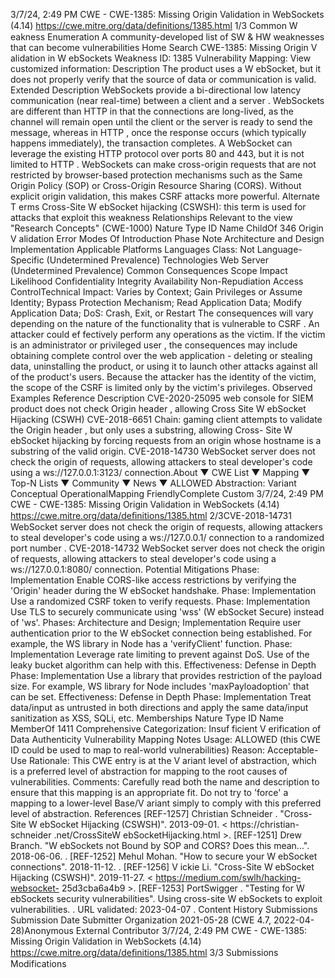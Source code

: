3/7/24, 2:49 PM CWE - CWE-1385: Missing Origin Validation in WebSockets (4.14)
https://cwe.mitre.org/data/deﬁnitions/1385.html 1/3
Common W eakness Enumeration
A community-developed list of SW & HW weaknesses that can become
vulnerabilities
Home Search
CWE-1385: Missing Origin V alidation in W ebSockets
Weakness ID: 1385
Vulnerability Mapping: 
View customized information:
 Description
The product uses a W ebSocket, but it does not properly verify that the source of data or communication is valid.
 Extended Description
WebSockets provide a bi-directional low latency communication (near real-time) between a client and a server . WebSockets are
different than HTTP in that the connections are long-lived, as the channel will remain open until the client or the server is ready to
send the message, whereas in HTTP , once the response occurs (which typically happens immediately), the transaction completes.
A WebSocket can leverage the existing HTTP protocol over ports 80 and 443, but it is not limited to HTTP . WebSockets can make
cross-origin requests that are not restricted by browser-based protection mechanisms such as the Same Origin Policy (SOP) or
Cross-Origin Resource Sharing (CORS). Without explicit origin validation, this makes CSRF attacks more powerful.
 Alternate T erms
Cross-Site W ebSocket hijacking (CSWSH): this term is used for attacks that exploit this weakness
 Relationships
 Relevant to the view "Research Concepts" (CWE-1000)
Nature Type ID Name
ChildOf 346 Origin V alidation Error
 Modes Of Introduction
Phase Note
Architecture and Design
Implementation
 Applicable Platforms
Languages
Class: Not Language-Specific (Undetermined Prevalence)
Technologies
Web Server (Undetermined Prevalence)
 Common Consequences
Scope Impact Likelihood
Confidentiality
Integrity
Availability
Non-Repudiation
Access ControlTechnical Impact: Varies by Context; Gain Privileges or Assume Identity; Bypass Protection Mechanism; Read
Application Data; Modify Application Data; DoS: Crash, Exit, or Restart
The consequences will vary depending on the nature of the functionality that is vulnerable to
CSRF . An attacker could ef fectively perform any operations as the victim. If the victim is an
administrator or privileged user , the consequences may include obtaining complete control over
the web application - deleting or stealing data, uninstalling the product, or using it to launch other
attacks against all of the product's users. Because the attacker has the identity of the victim, the
scope of the CSRF is limited only by the victim's privileges.
 Observed Examples
Reference Description
CVE-2020-25095 web console for SIEM product does not check Origin header , allowing Cross Site W ebSocket Hijacking
(CSWH)
CVE-2018-6651 Chain: gaming client attempts to validate the Origin header , but only uses a substring, allowing Cross-
Site W ebSocket hijacking by forcing requests from an origin whose hostname is a substring of the valid
origin.
CVE-2018-14730 WebSocket server does not check the origin of requests, allowing attackers to steal developer's code
using a ws://127.0.0.1:3123/ connection.About ▼ CWE List ▼ Mapping ▼ Top-N Lists ▼ Community ▼ News ▼
ALLOWED
Abstraction: Variant
Conceptual OperationalMapping
FriendlyComplete Custom
3/7/24, 2:49 PM CWE - CWE-1385: Missing Origin Validation in WebSockets (4.14)
https://cwe.mitre.org/data/deﬁnitions/1385.html 2/3CVE-2018-14731 WebSocket server does not check the origin of requests, allowing attackers to steal developer's code
using a ws://127.0.0.1/ connection to a randomized port number .
CVE-2018-14732 WebSocket server does not check the origin of requests, allowing attackers to steal developer's code
using a ws://127.0.0.1:8080/ connection.
 Potential Mitigations
Phase: Implementation
Enable CORS-like access restrictions by verifying the 'Origin' header during the W ebSocket handshake.
Phase: Implementation
Use a randomized CSRF token to verify requests.
Phase: Implementation
Use TLS to securely communicate using 'wss' (W ebSocket Secure) instead of 'ws'.
Phases: Architecture and Design; Implementation
Require user authentication prior to the W ebSocket connection being established. For example, the WS library in Node has a
'verifyClient' function.
Phase: Implementation
Leverage rate limiting to prevent against DoS. Use of the leaky bucket algorithm can help with this.
Effectiveness: Defense in Depth
Phase: Implementation
Use a library that provides restriction of the payload size. For example, WS library for Node includes 'maxPayloadoption' that
can be set.
Effectiveness: Defense in Depth
Phase: Implementation
Treat data/input as untrusted in both directions and apply the same data/input sanitization as XSS, SQLi, etc.
 Memberships
Nature Type ID Name
MemberOf 1411 Comprehensive Categorization: Insuf ficient V erification of Data Authenticity
 Vulnerability Mapping Notes
Usage: ALLOWED (this CWE ID could be used to map to real-world vulnerabilities)
Reason: Acceptable-Use
Rationale:
This CWE entry is at the V ariant level of abstraction, which is a preferred level of abstraction for mapping to the root causes of
vulnerabilities.
Comments:
Carefully read both the name and description to ensure that this mapping is an appropriate fit. Do not try to 'force' a mapping to a
lower-level Base/V ariant simply to comply with this preferred level of abstraction.
 References
[REF-1257] Christian Schneider . "Cross-Site W ebSocket Hijacking (CSWSH)". 2013-09-01. < https://christian-
schneider .net/CrossSiteW ebSocketHijacking.html >.
[REF-1251] Drew Branch. "W ebSockets not Bound by SOP and CORS? Does this mean...". 2018-06-06.
.
[REF-1252] Mehul Mohan. "How to secure your W ebSocket connections". 2018-11-12.
.
[REF-1256] V ickie Li. "Cross-Site W ebSocket Hijacking (CSWSH)". 2019-11-27. < https://medium.com/swlh/hacking-websocket-
25d3cba6a4b9 >.
[REF-1253] PortSwigger . "Testing for W ebSockets security vulnerabilities". Using cross-site W ebSockets to exploit vulnerabilities.
. URL validated: 2023-04-07 .
 Content History
 Submissions
Submission Date Submitter Organization
2021-05-28
(CWE 4.7, 2022-04-28)Anonymous External Contributor
3/7/24, 2:49 PM CWE - CWE-1385: Missing Origin Validation in WebSockets (4.14)
https://cwe.mitre.org/data/deﬁnitions/1385.html 3/3
 Submissions
 Modifications